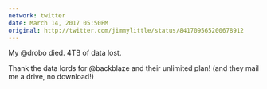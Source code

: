 ```yaml
---
network: twitter
date: March 14, 2017 05:50PM
original: http://twitter.com/jimmylittle/status/841709565200678912
---
```

My @drobo died. 4TB of data lost.

Thank the data lords for @backblaze and their unlimited plan! (and they mail me a drive, no download!) 


